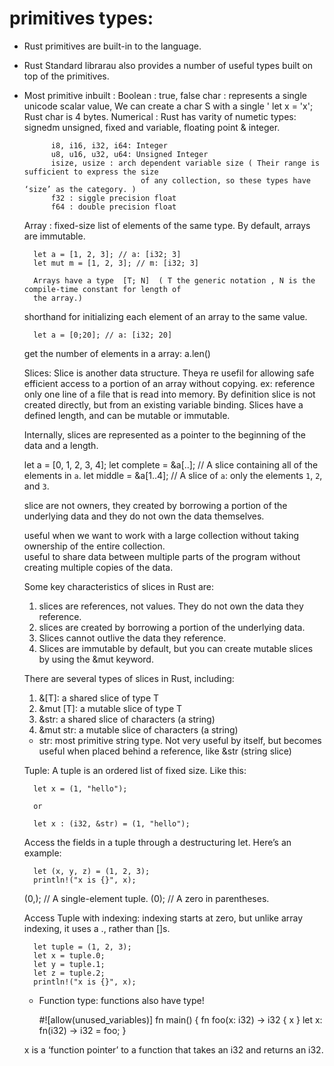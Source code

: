 # primitives types:

- Rust primitives are built-in to the language. 
- Rust Standard librarau also provides a number of useful types built on top of the primitives. 

- Most primitive inbuilt :
    Boolean     : true, false
    char        : represents a single unicode scalar value, We can create a char S with a single ' 
                  let x = 'x';
                  Rust char is 4 bytes. 
    Numerical   : Rust has varity of numetic types: signedm unsigned, fixed and variable, floating point &
                  integer.
 
            i8, i16, i32, i64: Integer
            u8, u16, u32, u64: Unsigned Integer
            isize, usize : arch dependent variable size ( Their range is sufficient to express the size 
                                of any collection, so these types have ‘size’ as the category. )
            f32 : siggle precision float  
            f64 : double precision float

    Array       : fixed-size list of elements of the same type. By default, arrays are immutable.

        let a = [1, 2, 3]; // a: [i32; 3]
        let mut m = [1, 2, 3]; // m: [i32; 3]

        Arrays have a type  [T; N]  ( T the generic notation , N is the compile-time constant for length of
        the array.)

    shorthand for initializing each element of an array to the same value.

        let a = [0;20]; // a: [i32; 20]

    get the number of elements in a array:
        a.len() 

    Slices: Slice is another data structure. Theya re usefil for allowing safe efficient access to a portion
    of an array without copying. 
    ex: reference only one line of a file that is read into memory. 
    By definition slice is not created directly, but from an existing variable binding.
    Slices have a defined length, and can be mutable or immutable.

    Internally, slices are represented as a pointer to the beginning of the data and a length.

    let a = [0, 1, 2, 3, 4];
    let complete = &a[..]; // A slice containing all of the elements in `a`.
    let middle = &a[1..4]; // A slice of `a`: only the elements `1`, `2`, and `3`.

    slice are not owners, they created by borrowing a portion of the underlying data and they do not own the
    data themselves.

    useful when we want to work with a large collection without taking ownership of the entire collection.  
    useful to share data between multiple parts of the program without creating multiple copies of the data.


    Some key characteristics of slices in Rust are:
    1. slices are references, not values. They do not own the data they reference.
    2. slices are created by borrowing a portion of the underlying data.
    3. Slices cannot outlive the data they reference.
    4. Slices are immutable by default, but you can create mutable slices by using the &mut keyword.


    There are several types of slices in Rust, including:
    1. &[T]: a shared slice of type T
    2. &mut [T]: a mutable slice of type T
    3. &str: a shared slice of characters (a string)
    4. &mut str: a mutable slice of characters (a string)

    - str: most primitive string type. 
    Not very useful by itself, but becomes useful when placed behind a reference, like &str (string slice)

    Tuple: A tuple is an ordered list of fixed size. Like this:
    
        let x = (1, "hello");

        or 

        let x : (i32, &str) = (1, "hello");
        

    Access the fields in a tuple through a destructuring let. Here’s an example:
        
        let (x, y, z) = (1, 2, 3);
        println!("x is {}", x);


    (0,); // A single-element tuple.
    (0); // A zero in parentheses.
    
    Access Tuple with indexing: indexing starts at zero, but unlike array indexing, it uses a .,
                                rather than []s.

        let tuple = (1, 2, 3);
        let x = tuple.0;
        let y = tuple.1;
        let z = tuple.2;
        println!("x is {}", x);
 
    - Function type: functions also have type! 

        #![allow(unused_variables)]
        fn main() {
            fn foo(x: i32) -> i32 { x }
            let x: fn(i32) -> i32 = foo;
        }

    x is a ‘function pointer’ to a function that takes an i32 and returns an i32.
